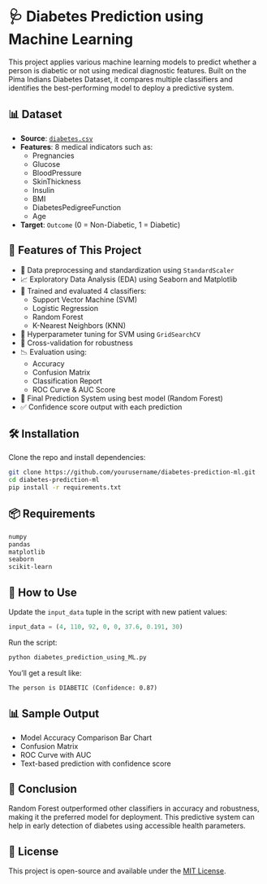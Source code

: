 
# 🩺 Diabetes Prediction using Machine Learning

This project applies various machine learning models to predict whether a person is diabetic or not using medical diagnostic features. Built on the Pima Indians Diabetes Dataset, it compares multiple classifiers and identifies the best-performing model to deploy a predictive system.

## 📊 Dataset

- **Source**: [`diabetes.csv`](https://www.kaggle.com/datasets/mathchi/diabetes-data-set)
- **Features**: 8 medical indicators such as:
  - Pregnancies
  - Glucose
  - BloodPressure
  - SkinThickness
  - Insulin
  - BMI
  - DiabetesPedigreeFunction
  - Age
- **Target**: `Outcome` (0 = Non-Diabetic, 1 = Diabetic)

## 🚀 Features of This Project

- 🧼 Data preprocessing and standardization using `StandardScaler`
- 📈 Exploratory Data Analysis (EDA) using Seaborn and Matplotlib
- 🤖 Trained and evaluated 4 classifiers:
  - Support Vector Machine (SVM)
  - Logistic Regression
  - Random Forest
  - K-Nearest Neighbors (KNN)
- 🧪 Hyperparameter tuning for SVM using `GridSearchCV`
- 🔄 Cross-validation for robustness
- 📉 Evaluation using:
  - Accuracy
  - Confusion Matrix
  - Classification Report
  - ROC Curve & AUC Score
- 🧠 Final Prediction System using best model (Random Forest)
- ✅ Confidence score output with each prediction

## 🛠️ Installation

Clone the repo and install dependencies:
```bash
git clone https://github.com/yourusername/diabetes-prediction-ml.git
cd diabetes-prediction-ml
pip install -r requirements.txt
```

## 📦 Requirements

```txt
numpy
pandas
matplotlib
seaborn
scikit-learn
```

## 🧪 How to Use

Update the `input_data` tuple in the script with new patient values:
```python
input_data = (4, 110, 92, 0, 0, 37.6, 0.191, 30)
```

Run the script:
```bash
python diabetes_prediction_using_ML.py
```

You’ll get a result like:
```
The person is DIABETIC (Confidence: 0.87)
```

## 📊 Sample Output

- Model Accuracy Comparison Bar Chart
- Confusion Matrix
- ROC Curve with AUC
- Text-based prediction with confidence score

## 📌 Conclusion

Random Forest outperformed other classifiers in accuracy and robustness, making it the preferred model for deployment. This predictive system can help in early detection of diabetes using accessible health parameters.

## 📜 License

This project is open-source and available under the [MIT License](LICENSE).
